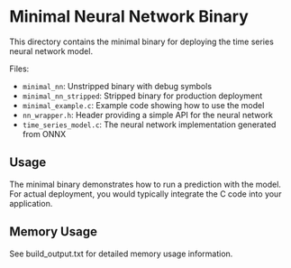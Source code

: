 # Minimal Neural Network Binary

This directory contains the minimal binary for deploying the time series neural network model.

Files:
- `minimal_nn`: Unstripped binary with debug symbols
- `minimal_nn_stripped`: Stripped binary for production deployment
- `minimal_example.c`: Example code showing how to use the model
- `nn_wrapper.h`: Header providing a simple API for the neural network
- `time_series_model.c`: The neural network implementation generated from ONNX

## Usage

The minimal binary demonstrates how to run a prediction with the model.
For actual deployment, you would typically integrate the C code into your application.

## Memory Usage

See build_output.txt for detailed memory usage information.